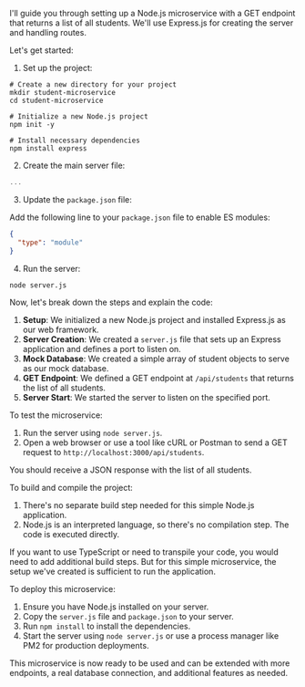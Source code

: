 I'll guide you through setting up a Node.js microservice with a GET endpoint that returns a list of all students. We'll use Express.js for creating the server and handling routes.

Let's get started:

1. Set up the project:


```shellscript
# Create a new directory for your project
mkdir student-microservice
cd student-microservice

# Initialize a new Node.js project
npm init -y

# Install necessary dependencies
npm install express
```

2. Create the main server file:


```javascript project="Student Microservice" file="server.js"
...
```

3. Update the `package.json` file:


Add the following line to your `package.json` file to enable ES modules:

```json
{
  "type": "module"
}
```

4. Run the server:


```shellscript
node server.js
```

Now, let's break down the steps and explain the code:

1. **Setup**: We initialized a new Node.js project and installed Express.js as our web framework.
2. **Server Creation**: We created a `server.js` file that sets up an Express application and defines a port to listen on.
3. **Mock Database**: We created a simple array of student objects to serve as our mock database.
4. **GET Endpoint**: We defined a GET endpoint at `/api/students` that returns the list of all students.
5. **Server Start**: We started the server to listen on the specified port.


To test the microservice:

1. Run the server using `node server.js`.
2. Open a web browser or use a tool like cURL or Postman to send a GET request to `http://localhost:3000/api/students`.


You should receive a JSON response with the list of all students.

To build and compile the project:

1. There's no separate build step needed for this simple Node.js application.
2. Node.js is an interpreted language, so there's no compilation step. The code is executed directly.


If you want to use TypeScript or need to transpile your code, you would need to add additional build steps. But for this simple microservice, the setup we've created is sufficient to run the application.

To deploy this microservice:

1. Ensure you have Node.js installed on your server.
2. Copy the `server.js` file and `package.json` to your server.
3. Run `npm install` to install the dependencies.
4. Start the server using `node server.js` or use a process manager like PM2 for production deployments.


This microservice is now ready to be used and can be extended with more endpoints, a real database connection, and additional features as needed.
